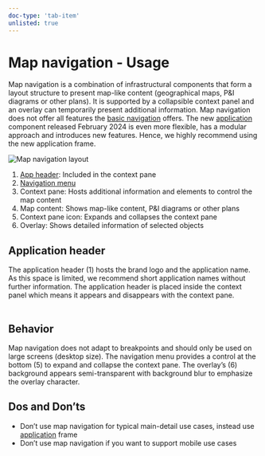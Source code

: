 ```yaml
---
doc-type: 'tab-item'
unlisted: true
---
```


# Map navigation - Usage

Map navigation is a combination of infrastructural components that form a layout structure to present map-like content (geographical maps, P&I diagrams or other plans). It is supported by a collapsible context panel and an overlay can temporarily present additional information. Map navigation does not offer all features the [basic navigation](../basic-navigation) offers.
The new [application](../../components/application) component released February 2024 is even more flexible, has a modular approach and introduces new features. Hence, we highly recommend using the new application frame.

![Map navigation layout](https://www.figma.com/design/wEptRgAezDU1z80Cn3eZ0o/iX-Pattern-Illustrations?type=design&node-id=1020-71241&mode=design&t=Ntzn8IlSOlPey8s5-11)

1. [App header](../../components/application-header): Included in the context pane
2. [Navigation menu](../../components/application-menu)
3. Context pane: Hosts additional information and elements to control the map content
4. Map content: Shows map-like content, P&I diagrams or other plans
5. Context pane icon: Expands and collapses the context pane
6. Overlay: Shows detailed information of selected objects

## Application header

The application header (1) hosts the brand logo and the application name. As this space is limited, we recommend short application names without further information. The application header is placed inside the context panel which means it appears and disappears with the context pane.
<br></br>

## Behavior

Map navigation does not adapt to breakpoints and should only be used on large screens (desktop size).
The navigation menu provides a control at the bottom (5) to expand and collapse the context pane. The overlay’s (6) background appears semi-transparent with background blur to emphasize the overlay character.

## Dos and Don’ts

- Don’t use map navigation for typical main-detail use cases, instead use [application](../../components/application) frame
- Don’t use map navigation if you want to support mobile use cases
